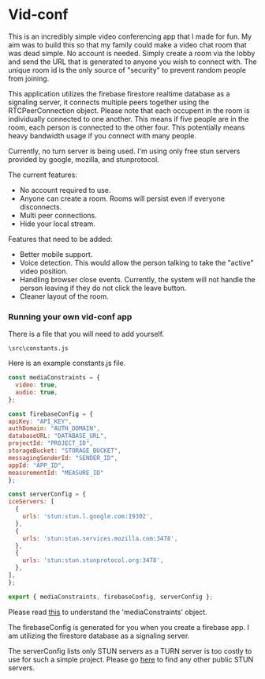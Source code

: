 # Vid-conf

This is an incredibly simple video conferencing app that I made for fun.  My aim was to build this so that my family could make a video chat room that was dead simple.  No account is needed.  Simply create a room via the lobby and send the URL that is generated to anyone you wish to connect with.  The unique room id is the only source of "security" to prevent random people from joining.  

This application utilizes the firebase firestore realtime database as a signaling server, it connects multiple peers together using the RTCPeerConnection object.  Please note that each occupent in the room is individually connected to one another.  This means if five people are in the room, each person is connected to the other four.  This potentially means heavy bandwidth usage if you connect with many people.

Currently, no turn server is being used.  I'm using only free stun servers provided by google, mozilla, and stunprotocol.

The current features:
* No account required to use.
* Anyone can create a room.  Rooms will persist even if everyone disconnects.
* Multi peer connections.
* Hide your local stream.

Features that need to be added:
* Better mobile support.
* Voice detection.  This would allow the person talking to take the "active" video position.
* Handling browser close events.  Currently, the system will not handle the person leaving if they do not click the leave button.
* Cleaner layout of the room.

### Running your own vid-conf app
There is a file that you will need to add yourself.
```
\src\constants.js
```

Here is an example constants.js file.

```js
const mediaConstraints = {
  video: true,
  audio: true,
};

const firebaseConfig = {
apiKey: "API_KEY",
authDomain: "AUTH_DOMAIN",
databaseURL: "DATABASE_URL",
projectId: "PROJECT_ID",
storageBucket: "STORAGE_BUCKET",
messagingSenderId: "SENDER_ID",
appId: "APP_ID",
measurementId: "MEASURE_ID"
};

const serverConfig = {
iceServers: [
  {
    urls: 'stun:stun.l.google.com:19302',
  },
  {
    urls: 'stun:stun.services.mozilla.com:3478',
  },
  {
    urls: 'stun:stun.stunprotocol.org:3478',
  },
],
};

export { mediaConstraints, firebaseConfig, serverConfig };
```

Please read [this](https://webrtc.org/getting-started/media-capture-and-constraints) to understand the 'mediaConstraints' object.

The firebaseConfig is generated for you when you create a firebase app.  I am utilizing the firestore database as a signaling server.

The serverConfig lists only STUN servers as a TURN server is too costly to use for such a simple project.  Please go [here](https://gist.github.com/mondain/b0ec1cf5f60ae726202e) to find any other public STUN servers.
